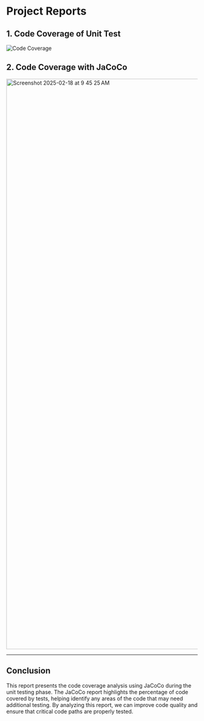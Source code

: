 # Project Reports

## 1. Code Coverage of Unit Test

![Code Coverage](https://github.com/user-attachments/assets/00f8a200-164a-4486-9ee4-aba15a2806bf)


## 2. Code Coverage with JaCoCo
   
<img width="1500" alt="Screenshot 2025-02-18 at 9 45 25 AM" src="https://github.com/user-attachments/assets/c1384917-50de-4de2-b26e-5b84c61523b9" />


---

## Conclusion

This report presents the code coverage analysis using JaCoCo during the unit testing phase. The JaCoCo report highlights the percentage of code covered by tests, helping identify any areas of the code that may need additional testing. By analyzing this report, we can improve code quality and ensure that critical code paths are properly tested.
